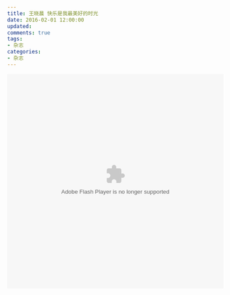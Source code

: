 ```yaml
---
title: 王晓晨 快乐是我最美好的时光
date: 2016-02-01 12:00:00
updated:
comments: true
tags:
- 杂志
categories:
- 杂志
---
```


<!--more-->

<embed src="http://www.tudou.com/l/JlZjb4Ex9Sk/&bid=05&iid=249559346&resourceId=0_05_05_99/v.swf" type="application/x-shockwave-flash" allowscriptaccess="always" allowfullscreen="true" wmode="opaque" width="100%" height="500"></embed>
